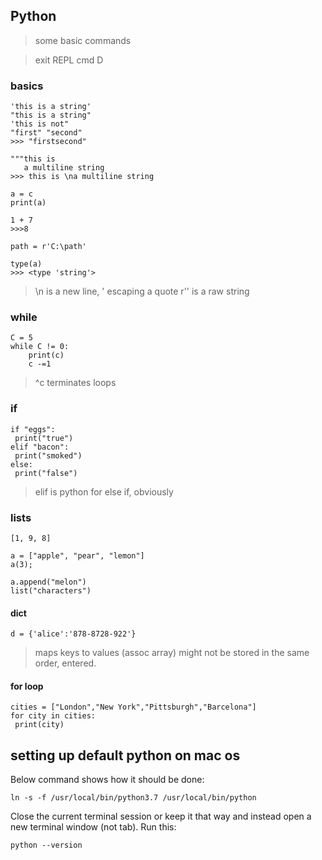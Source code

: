 ## Python

> some basic commands

> exit REPL cmd D

### basics

    'this is a string'
    "this is a string"
    'this is not"
    "first" "second"
    >>> "firstsecond"
    
    """this is 
       a multiline string
    >>> this is \na multiline string

    a = c
    print(a)

    1 + 7
    >>>8

    path = r'C:\path'

    type(a)
    >>> <type 'string'>

> \n is a new line,
> \' escaping a quote
> r'' is a raw string

### while

    C = 5
    while C != 0:
        print(c)
        c -=1

> ^c terminates loops

### if

    if "eggs":
     print("true")
    elif "bacon":
     print("smoked")
    else:
     print("false")

> elif is python for else if, obviously

### lists

    [1, 9, 8]

    a = ["apple", "pear", "lemon"]
    a(3);

    a.append("melon")
    list("characters")

#### dict

    d = {'alice':'878-8728-922'}

> maps keys to values (assoc array)
> might not be stored in the same order, entered.

#### for loop

    cities = ["London","New York","Pittsburgh","Barcelona"]
    for city in cities:
     print(city)


## setting up default python on mac os

Below command shows how it should be done:

    ln -s -f /usr/local/bin/python3.7 /usr/local/bin/python

Close the current terminal session or keep it that way and instead open a new terminal window (not tab). Run this:

    python --version
